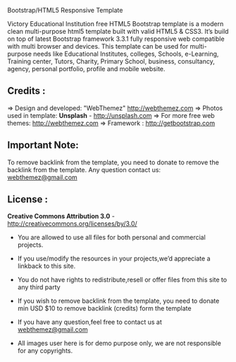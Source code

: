 Bootstrap/HTML5 Responsive Template

Victory Educational Institution free HTML5 Bootstrap template is a modern clean multi-purpose html5 template built with valid HTML5 & CSS3. It’s build on top of latest Bootstrap framework 3.3.1 fully responsive web compatible with multi browser and devices. This template can be used for multi-purpose needs like Educational Institutes, colleges, Schools, e-Learning, Training center, Tutors, Charity, Primary School, business, consultancy, agency, personal portfolio, profile and mobile website. 

Credits :
-------
=> Design and developed: "WebThemez"  http://webthemez.com
=> Photos used in template: **Unsplash** - http://unsplash.com
=> For more free web themes: http://webthemez.com
=> Framework : http://getbootstrap.com

Important Note:
---------------
To remove backlink from the template, you need to donate to remove the backlink from the template.
Any question contact us: webthemez@gmail.com


License :
-------
**Creative Commons Attribution 3.0** - http://creativecommons.org/licenses/by/3.0/

- You are allowed to use all files for both personal and commercial projects.

- If you use/modify the resources in your projects,we’d appreciate a linkback to this site.

- You do not have rights to redistribute,resell or offer files from this site to any third party

- If you wish to remove backlink from the template, you need to donate min USD $10 to remove backlink (credits) form the template

- If you have any question,feel free to contact us at webthemez@gmail.com

- All images user here is for demo purpose only, we are not responsible for any copyrights.

